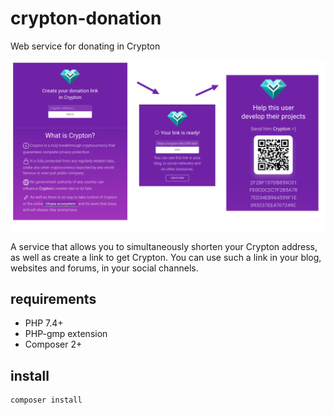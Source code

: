 # crypton-donation
Web service for donating in Crypton

![image](https://github.com/jared970/crypton-donation/raw/main/res/image.png)

A service that allows you to simultaneously shorten your Crypton address, as well as create a link to get Crypton.
You can use such a link in your blog, websites and forums, in your social channels.

## requirements

* PHP 7.4+
* PHP-gmp extension
* Composer 2+

## install

```bash
composer install
```
